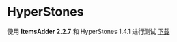 # HyperStones

使用 **ItemsAdder 2.2.7** 和 HyperStones 1.4.1 进行测试 
[下载](https://www.spigotmc.org/resources/%E2%9A%9C%EF%B8%8F-hyperstones-1-8-1-16-x-%E2%9A%9C%EF%B8%8F-item-upgrade-plugin-extremely-configurable.77645/)

